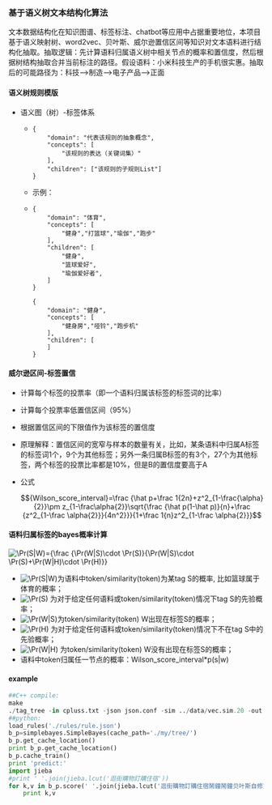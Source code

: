 ### 基于语义树文本结构化算法

文本数据结构化在知识图谱、标签标注、chatbot等应用中占据重要地位，本项目基于语义映射树、word2vec、贝叶斯、威尔逊置信区间等知识对文本语料进行结构化抽取。抽取逻辑：先计算语料归属语义树中相关节点的概率和置信度，然后根据树结构抽取合并当前标注的路径。假设语料：小米科技生产的手机很实惠。抽取后的可能路径为：科技—>制造—>电子产品—>正面

#### 语义树规则模版

- 语义图（树）-标签体系

  - ```
    {
    	"domain": "代表该规则的抽象概念",
    	"concepts": [
    		"该规则的表达（关键词集）"
    	],
    	"children": ["该规则的子规则List"]
    }
    ```

  - 示例：

  - ```
    {
    	"domain": "体育",
    	"concepts": [
    		"健身","打篮球","瑜伽","跑步"
    	],
    	"children": [
    		"健身",
    		"篮球爱好",
    		"瑜伽爱好者",
    	]
    }

    {
    	"domain": "健身",
    	"concepts": [
    		"健身房","哑铃","跑步机"
    	],
    	"children": [
    	]
    }
    ```


#### 威尔逊区间-标签置信

- 计算每个标签的投票率（即一个语料归属该标签的标签词的比率）

- 计算每个投票率低置信区间（95%）

- 根据置信区间的下限值作为该标签的置信度

- 原理解释：置信区间的宽窄与样本的数量有关，比如，某条语料中归属A标签的标签词1个，9个为其他标签；另外一条归属B标签的有3个，27个为其他标签，两个标签的投票比率都是10%，但是B的置信度要高于A

- 公式

  $${Wilson_score_interval}=\frac {\hat p+\frac 1{2n}+z^2_{1-\frac{\alpha}{2}}\pm z_{1-\frac\alpha{2}}\sqrt{\frac {\hat p(1-\hat p)}{n}+\frac {z^2_{1-\frac \alpha{2}}}{4n^2}}}{1+\frac 1{n}z^2_{1-\frac \alpha{2}}}$$



#### 语料归属标签的bayes概率计算

![\Pr(S|W)={\frac  {\Pr(W|S)\cdot \Pr(S)}{\Pr(W|S)\cdot \Pr(S)+\Pr(W|H)\cdot \Pr(H)}}](https://wikimedia.org/api/rest_v1/media/math/render/svg/dc8c39ec48e65c0ab10dabe343d4da9a9585a77b)

- ![\Pr(S|W)](https://wikimedia.org/api/rest_v1/media/math/render/svg/43b2b14c009a5866c86fc11e9e71e77e43da431a)为语料中token/similarity(token)为某tag S的概率, 比如篮球属于体育的概率；
- ![\Pr(S)](https://wikimedia.org/api/rest_v1/media/math/render/svg/92d3cac5f21efd8c3b89149a016c38f1a612867a) 为对于给定任何语料或token/similarity(token)情况下tag S的先验概率；
- ![\Pr(W|S)](https://wikimedia.org/api/rest_v1/media/math/render/svg/92092547e6ff8eee5358f6d7944a6dbf57097835)为token/similarity(token) W出现在标签S的概率；
- ![\Pr(H)](https://wikimedia.org/api/rest_v1/media/math/render/svg/d321d1c90b5cf98d0619e41a541797dfcfc90bd8) 为对于给定任何语料或token/similarity(token)情况下不在tag S中的先验概率；
- ![\Pr(W|H)](https://wikimedia.org/api/rest_v1/media/math/render/svg/9b8cc835316df92744c04d8a55c47c8cf4b4c8da) 为token/similarity(token) W没有出现在标签S的概率；
- 语料中token归属任一节点的概率：Wilson_score_interval*p(s|w)

#### example

```python
##C++ compile:
make
./tag_tree -in cpluss.txt -json json.conf -sim ../data/vec.sim.20 -out out.txt -debug 1
##python:
load_rules('./rules/rule.json')
b_p=simplebayes.SimpleBayes(cache_path='./my/tree/')
b_p.get_cache_location()
print b_p.get_cache_location()
b_p.cache_train()
print 'predict:'
import jieba
#print ' '.join(jieba.lcut('逛街購物訂購住宿'))             
for k,v in b_p.score(' '.join(jieba.lcut('逛街購物訂購住宿鬧鐘鬧鐘贝叶斯自修室饭堂饭堂')).encode('utf-8')).items():
    print k,v
```